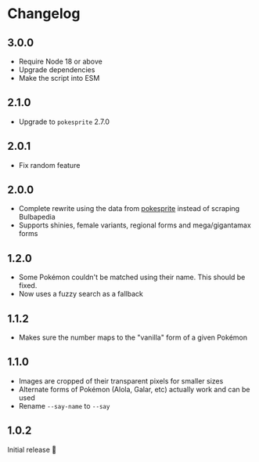 # Changelog

## 3.0.0

- Require Node 18 or above
- Upgrade dependencies
- Make the script into ESM

## 2.1.0

- Upgrade to `pokesprite` 2.7.0

## 2.0.1

- Fix random feature

## 2.0.0

- Complete rewrite using the data from [pokesprite](https://github.com/msikma/pokesprite) instead of scraping Bulbapedia
- Supports shinies, female variants, regional forms and mega/gigantamax forms

## 1.2.0

- Some Pokémon couldn't be matched using their name. This should be fixed.
- Now uses a fuzzy search as a fallback

## 1.1.2

- Makes sure the number maps to the "vanilla" form of a given Pokémon

## 1.1.0

- Images are cropped of their transparent pixels for smaller sizes
- Alternate forms of Pokémon (Alola, Galar, etc) actually work and can be used
- Rename `--say-name` to `--say`

## 1.0.2

Initial release :tada:
